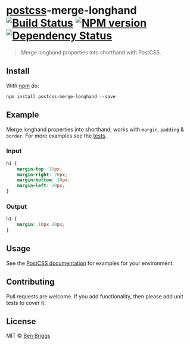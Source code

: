 # [postcss][postcss]-merge-longhand [![Build Status](https://travis-ci.org/ben-eb/postcss-merge-longhand.svg?branch=master)][ci] [![NPM version](https://badge.fury.io/js/postcss-merge-longhand.svg)][npm] [![Dependency Status](https://gemnasium.com/ben-eb/postcss-merge-longhand.svg)][deps]

> Merge longhand properties into shorthand with PostCSS.

## Install

With [npm](https://npmjs.org/package/postcss-merge-longhand) do:

```
npm install postcss-merge-longhand --save
```

## Example

Merge longhand properties into shorthand; works with `margin`, `padding` &
`border`. For more examples see the [tests](src/__tests__/index.js).

### Input

```css
h1 {
    margin-top: 10px;
    margin-right: 20px;
    margin-bottom: 10px;
    margin-left: 20px;
}
```

### Output

```css
h1 {
    margin: 10px 20px;
}
```

## Usage

See the [PostCSS documentation](https://github.com/postcss/postcss#usage) for
examples for your environment.

## Contributing

Pull requests are welcome. If you add functionality, then please add unit tests
to cover it.

## License

MIT © [Ben Briggs](http://beneb.info)

[ci]:      https://travis-ci.org/ben-eb/postcss-merge-longhand
[deps]:    https://gemnasium.com/ben-eb/postcss-merge-longhand
[npm]:     http://badge.fury.io/js/postcss-merge-longhand
[postcss]: https://github.com/postcss/postcss
